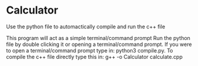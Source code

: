 # Calculator

Use the python file to automactically compile and run the c++ file 

This program will act as a simple terminal/command prompt
Run the python file by double clicking it or opening a terminal/command prompt.
If you were to open a terminal/command prompt type in: python3 compile.py.
To compile the c++ file directly type this in: g++ -o Calculator calculate.cpp
